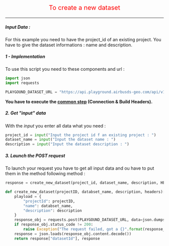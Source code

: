 <p style='text-align: center; color: red; font-size: 20px;'>To create a new dataset</p>

-----------------

##### Input Data :

For this example you need to have the project_id of an existing project.
You have to give the dataset informations : name and description.

##### 1 - Implementation

To use this script you need to these components and url :

```python
import json
import requests

PLAYGOUND_DATASET_URL = "https://api.playground.airbusds-geo.com/api/v1/datasets"
```

**You have to execute the [common step](connection_build_header_step.md) (Connection & Build Headers).**

##### 2. Get "input" data

With the *input* you enter all data what you need :

```python
project_id = input("Input the project id f an existing project : ")
dataset_name = input("Input the dataset name : ")
description = input("Input the dataset description : ")
```

##### 3. Launch the POST request

To launch your request you have to get all input data and ou have to put them in the method following method :

```python
response = create_new_dataset(project_id, dataset_name, description, HEADERS)

def create_new_dataset(projectID, databset_name, description, headers):
    playload = {
        "projectId": projectID,
        "name": databset_name,
        "description": description
    }
    response_obj = requests.post(PLAYGOUND_DATASET_URL, data=json.dumps(playload), headers=headers)
    if response_obj.status_code != 200:
        raise Exception("The request failed, got a {}".format(response_obj.status_code))
    response = json.loads(response_obj.content.decode())
    return response["datasetId"], response
```
